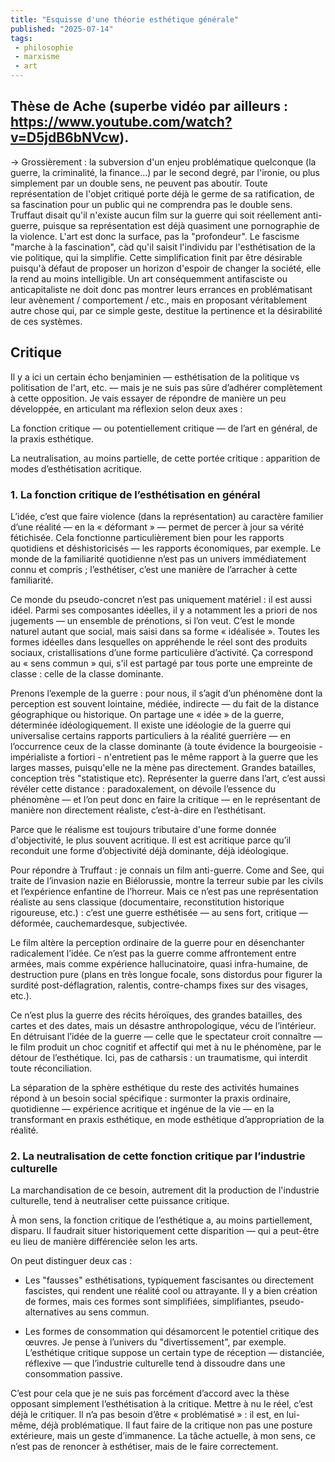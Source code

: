 ```yaml
---
title: "Esquisse d'une théorie esthétique générale"
published: "2025-07-14"
tags:
 - philosophie
 - marxisme
 - art
---
```


## Thèse de Ache (superbe vidéo par ailleurs : https://www.youtube.com/watch?v=D5jdB6bNVcw). 
-> Grossièrement : la subversion d'un enjeu problématique quelconque (la guerre, la criminalité, la finance...) par le second degré, par l'ironie, ou plus simplement par un double sens, ne peuvent pas aboutir. Toute représentation de l'objet critiqué porte déjà le germe de sa ratification, de sa fascination pour un public qui ne comprendra pas le double sens. Truffaut disait qu'il n'existe aucun film sur la guerre qui soit réellement anti-guerre, puisque sa représentation est déjà quasiment une pornographie de la violence. L'art est donc la surface, pas la "profondeur". Le fascisme "marche à la fascination", càd qu'il saisit l'individu par l'esthétisation de la vie politique, qui la simplifie. Cette simplification finit par être désirable puisqu'à défaut de proposer un horizon d'espoir de changer la société, elle la rend au moins intelligible. Un art conséquemment antifasciste ou anticapitaliste ne doit donc pas montrer leurs errances en problématisant leur avènement / comportement / etc., mais en proposant véritablement autre chose qui, par ce simple geste, destitue la pertinence et la désirabilité de ces systèmes.

## Critique 

Il y a ici un certain écho benjaminien — esthétisation de la politique vs politisation de l'art, etc. — mais je ne suis pas sûre d’adhérer complètement à cette opposition. Je vais essayer de répondre de manière un peu développée, en articulant ma réflexion selon deux axes : 

La fonction critique — ou potentiellement critique — de l’art en général, de la praxis esthétique.

La neutralisation, au moins partielle, de cette portée critique : apparition de modes d’esthétisation acritique.

### 1. La fonction critique de l’esthétisation en général

L’idée, c’est que faire violence (dans la représentation) au caractère familier d’une réalité — en la « déformant » — permet de percer à jour sa vérité fétichisée. Cela fonctionne particulièrement bien pour les rapports quotidiens et déshistoricisés — les rapports économiques, par exemple. Le monde de la familiarité quotidienne n’est pas un univers immédiatement connu et compris ; l’esthétiser, c’est une manière de l’arracher à cette familiarité.

Ce monde du pseudo-concret n’est pas uniquement matériel : il est aussi idéel. Parmi ses composantes idéelles, il y a notamment les a priori de nos jugements — un ensemble de prénotions, si l’on veut. C’est le monde naturel autant que social, mais saisi dans sa forme « idéalisée ». Toutes les formes idéelles dans lesquelles on appréhende le réel sont des produits sociaux, cristallisations d’une forme particulière d’activité. Ça correspond au « sens commun » qui, s'il est partagé par tous porte une empreinte de classe : celle de la classe dominante.

Prenons l’exemple de la guerre : pour nous, il s’agit d’un phénomène dont la perception est souvent lointaine, médiée, indirecte — du fait de la distance géographique ou historique. On partage une « idée » de la guerre, déterminée idéologiquement. Il existe une idéologie de la guerre qui universalise certains rapports particuliers à la réalité guerrière — en l’occurrence ceux de la classe dominante (à toute évidence la bourgeoisie - impérialiste a fortiori - n'entretient pas le même rapport à la guerre que les larges masses, puisqu'elle ne la mène pas directement. Grandes batailles, conception très "statistique etc). Représenter la guerre dans l’art, c’est aussi révéler cette distance : paradoxalement, on dévoile l’essence du phénomène — et l’on peut donc en faire la critique — en le représentant de manière non directement réaliste, c’est-à-dire en l’esthétisant.

Parce que le réalisme est toujours tributaire d'une forme donnée d'objectivité, le plus souvent acritique. Il est est acritique parce qu’il reconduit une forme d’objectivité déjà dominante, déjà idéologique. 

Pour répondre à Truffaut : je connais un film anti-guerre. Come and See, qui traite de l’invasion nazie en Biélorussie, montre la terreur subie par les civils et l’expérience enfantine de l’horreur. Mais ce n’est pas une représentation réaliste au sens classique (documentaire, reconstitution historique rigoureuse, etc.) : c’est une guerre esthétisée — au sens fort, critique — déformée, cauchemardesque, subjectivée.

Le film altère la perception ordinaire de la guerre pour en désenchanter radicalement l’idée. Ce n’est pas la guerre comme affrontement entre armées, mais comme expérience hallucinatoire, quasi infra-humaine, de destruction pure (plans en très longue focale, sons distordus pour figurer la surdité post-déflagration, ralentis, contre-champs fixes sur des visages, etc.).

Ce n’est plus la guerre des récits héroïques, des grandes batailles, des cartes et des dates, mais un désastre anthropologique, vécu de l’intérieur. En détruisant l’idée de la guerre — celle que le spectateur croit connaître — le film produit un choc cognitif et affectif qui met à nu le phénomène, par le détour de l’esthétique. Ici, pas de catharsis : un traumatisme, qui interdit toute réconciliation.

La séparation de la sphère esthétique du reste des activités humaines répond à un besoin social spécifique : surmonter la praxis ordinaire, quotidienne — expérience acritique et ingénue de la vie — en la transformant en praxis esthétique, en mode esthétique d’appropriation de la réalité.

### 2. La neutralisation de cette fonction critique par l’industrie culturelle

La marchandisation de ce besoin, autrement dit la production de l'industrie culturelle, tend à neutraliser cette puissance critique.

À mon sens, la fonction critique de l’esthétique a, au moins partiellement, disparu. Il faudrait situer historiquement cette disparition — qui a peut-être eu lieu de manière différenciée selon les arts.

On peut distinguer deux cas :

- Les "fausses" esthétisations, typiquement fascisantes ou directement fascistes, qui rendent une réalité cool ou attrayante. Il y a bien création de formes, mais ces formes sont simplifiées, simplifiantes, pseudo-alternatives au sens commun.

- Les formes de consommation qui désamorcent le potentiel critique des œuvres. Je pense à l’univers du "divertissement", par exemple. L’esthétique critique suppose un certain type de réception — distanciée, réflexive — que l’industrie culturelle tend à dissoudre dans une consommation passive.

C’est pour cela que je ne suis pas forcément d’accord avec la thèse opposant simplement l’esthétisation à la critique. Mettre à nu le réel, c’est déjà le critiquer. Il n’a pas besoin d’être « problématisé » : il est, en lui-même, déjà problématique. Il faut faire de la critique non pas une posture extérieure, mais un geste d’immanence. La tâche actuelle, à mon sens, ce n’est pas de renoncer à esthétiser, mais de le faire correctement.


